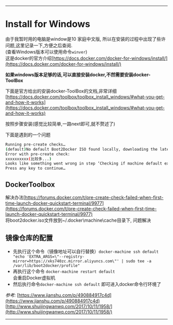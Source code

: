 ***
# Install for Windows
由于我暂时用的电脑是window是10 家庭中文版,
所以在安装的过程中出现了些许问题,这里记录一下,方便之后查阅.   
(查看Windows版本可以使用命令`winver`)  
这是docker的官方介绍[https://docs.docker.com/docker-for-windows/install/](https://docs.docker.com/docker-for-windows/install/)

**如果windows版本足够的话,可以直接安装docker,不然需要安装docker-ToolBox**

下面是官方给出的安装docker-ToolBox的文档,非常详细   [https://docs.docker.com/toolbox/toolbox_install_windows/#what-you-get-and-how-it-works](https://docs.docker.com/toolbox/toolbox_install_windows/#what-you-get-and-how-it-works)

按照步骤安装(感觉比较简单,一路next即可,就不赘述了)   

下面是遇到的一个问题
```bash
Running pre-create checks…
(default)No default Boot2Docker ISO found locally, downloading the latest release…
Error with pre-create check:
xxxxxxxxxx(比较多...)
Looks like something went wrong in step ‘Checking if machine default exists’…
Press any key to continue…
```

## DockerToolbox

解决办法[https://forums.docker.com/t/pre-create-check-failed-when-first-time-launch-docker-quickstart-terminal/9977](https://forums.docker.com/t/pre-create-check-failed-when-first-time-launch-docker-quickstart-terminal/9977)    
将boot2docker.iso文件放到~/.docker\machine\cache目录下, 问题解决   


## 镜像仓库的配置
- 先执行这个命令（镜像地址可以自行替换）`docker-machine ssh default "echo 'EXTRA_ARGS=\"--registry-mirror=https://xks740zc.mirror.aliyuncs.com\"' | sudo tee -a /var/lib/boot2docker/profile"`  
- 再执行这个命令 `docker-machine restart default`   
会重启Docker虚拟机
- 然后执行命令`docker-machine ssh default` 即可进入docker命令行环境了


*参考:*   [https://www.jianshu.com/p/490884917c4d](https://www.jianshu.com/p/490884917c4d)  
[http://www.shuijingwanwq.com/2017/10/11/1958/](http://www.shuijingwanwq.com/2017/10/11/1958/)
***